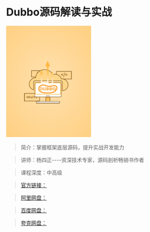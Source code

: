# Dubbo源码解读与实战

![img](../../assets/CgqCHl9_0DSALbxVAABLQgwJtbM319.png)

> 简介：掌握框架底层源码，提升实战开发能力

> 讲师：杨四正----资深技术专家，源码剖析畅销书作者

> 课程深度：中高级

> [官方链接：]()

> [阿里网盘：]()

> [百度网盘：]()

> [夸克网盘：]()
